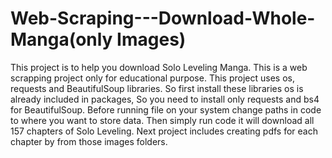 # Web-Scraping---Download-Whole-Manga(only Images)
This project is to help you download Solo Leveling Manga.
This is a web scrapping project only for educational purpose.
This project uses os, requests and BeautifulSoup libraries.
So first install these libraries os is already included in packages, So you need to install only requests and bs4 for BeautifulSoup.
Before running file on your system change paths in code to where you want to store data.
Then simply run code it will download all 157 chapters of Solo Leveling.
Next project includes creating pdfs for each chapter by from those images folders.
